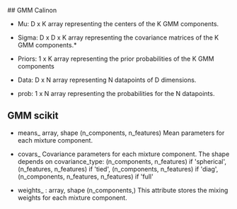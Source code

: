 


## GMM Calinon
* Mu:   D x K array representing the centers of the K GMM components.
* Sigma:    D x D x K array representing the covariance matrices of the K GMM components.*
* Priors: 1 x K array representing the prior probabilities of the K GMM components


* Data:    D x N array representing N datapoints of D dimensions.
* prob:  1 x N array representing the probabilities for the N datapoints.     

## GMM scikit
* means_ array, shape (n_components, n_features)
    Mean parameters for each mixture component.

* covars_ Covariance parameters for each mixture component. The shape depends on covariance_type:
    (n_components, n_features)             if 'spherical',
    (n_features, n_features)               if 'tied',
    (n_components, n_features)             if 'diag',
    (n_components, n_features, n_features) if 'full'

* weights_ : array, shape (n_components,)
    This attribute stores the mixing weights for each mixture component.
    


